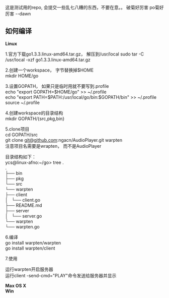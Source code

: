 这是测试用的repo, 会提交一些乱七八糟的东西，不要在意。。 
破菊好厉害 
po菊好厉害 --dawn 
 
如何编译 
------- 
 
**Linux** 
 
1.官方下载go1.3.3.linux-amd64.tar.gz， 解压到/usr/local 
sudo tar -C /usr/local -xzf go1.3.3.linux-amd64.tar.gz 
 
2.创建一个workspace， 字节替换掉$HOME  
mkdir HOME/go  
 
3.设置GOPATH， 如果只是临时用就不要写到.profile  
echo "export GOPATH=\$HOME/go" >> ~/.profile  
echo "export PATH=\$PATH:/usr/local/go/bin:\$GOPATH/bin" >> ~/.profile  
source ~/.profile  
 
4.创建workspace的目录结构  
mkdir GOPATH/{src,pkg,bin}  
 
5.clone项目  
cd GOPATH/src  
git clone git@github.com:ngacn/AudioPlayer.git warpten  
注意项目名需要是wrapten， 而不是AudioPlayer  
 
目录结构如下：  
ycs@linux-afno:~/go> tree .  
.  
├── bin  
├── pkg  
└── src  
    └── warpten  
        ├── client  
        │   └── client.go  
        ├── README.md  
        ├── server  
        │   └── server.go  
        └── warpten  
            └── warpten.go  
  
6.编译  
go install warpten/warpten  
go install warpten/client  
 
7.使用  
  
运行warpten开启服务器  
运行client -send-cmd="PLAY"命令发送给服务器并显示  
 
**Max OS X**  
**Win**  
